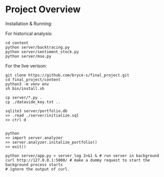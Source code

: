 # Project Overview

Installation & Running:

For historical analysis:
```
cd content
python server/backtracing.py
python server/sentiment_stock.py
python server/mse.py
```




For the live verison:
```
git clone https://github.com/bryce-s/final_project.git
cd final_project/content
python3 -m venv env
sh bin/install.sh

cp server/*.py .
cp ./datavide_key.txt ..

sqlite3 server/portfolio.db
>> .read ./server/initialize.sql
>> ctrl d


python
>> import server.analyzer
>> server.analyzer.initalize_portfolio()
>> exit() 

python server/app.py > server_log 2>&1 & # run server in background
curl http://127.0.0.1:5000/ # make a dummy request to start the background process starts
# ignore the output of curl.

```
